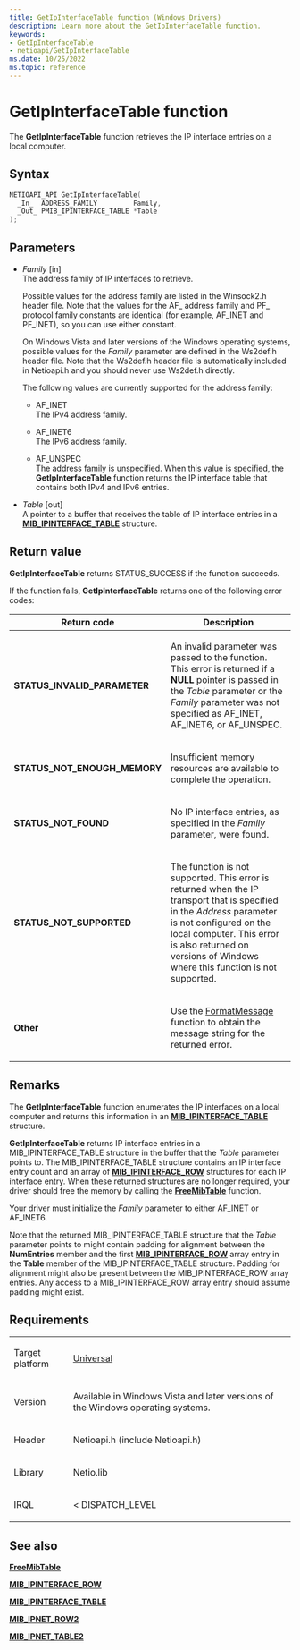 ```yaml
---
title: GetIpInterfaceTable function (Windows Drivers)
description: Learn more about the GetIpInterfaceTable function.
keywords:
- GetIpInterfaceTable
- netioapi/GetIpInterfaceTable
ms.date: 10/25/2022
ms.topic: reference
---
```


# GetIpInterfaceTable function

The **GetIpInterfaceTable** function retrieves the IP interface entries on a local computer.

## Syntax

``` c++
NETIOAPI_API GetIpInterfaceTable(
  _In_  ADDRESS_FAMILY         Family,
  _Out_ PMIB_IPINTERFACE_TABLE *Table
);
```

## Parameters

- *Family* \[in\]  
   The address family of IP interfaces to retrieve.

   Possible values for the address family are listed in the Winsock2.h header file. Note that the values for the AF\_ address family and PF\_ protocol family constants are identical (for example, AF\_INET and PF\_INET), so you can use either constant.

   On Windows Vista and later versions of the Windows operating systems, possible values for the *Family* parameter are defined in the Ws2def.h header file. Note that the Ws2def.h header file is automatically included in Netioapi.h and you should never use Ws2def.h directly.

   The following values are currently supported for the address family:

   - AF\_INET  
     The IPv4 address family.

   - AF\_INET6  
     The IPv6 address family.

   - AF\_UNSPEC  
     The address family is unspecified. When this value is specified, the **GetIpInterfaceTable** function returns the IP interface table that contains both IPv4 and IPv6 entries.

- *Table* \[out\]  
   A pointer to a buffer that receives the table of IP interface entries in a [**MIB\_IPINTERFACE\_TABLE**](mib-ipinterface-table.md) structure.

## Return value

**GetIpInterfaceTable** returns STATUS\_SUCCESS if the function succeeds.

If the function fails, **GetIpInterfaceTable** returns one of the following error codes:

<table>
<thead>
<tr class="header">
<th>Return code</th>
<th>Description</th>
</tr>
</thead>
<tbody>
<tr class="odd">
<td><strong>STATUS_INVALID_PARAMETER</strong></td>
<td><p>An invalid parameter was passed to the function. This error is returned if a <strong>NULL</strong> pointer is passed in the <em>Table</em> parameter or the <em>Family</em> parameter was not specified as AF_INET, AF_INET6, or AF_UNSPEC.</p></td>
</tr>
<tr class="even">
<td><strong>STATUS_NOT_ENOUGH_MEMORY</strong></td>
<td><p>Insufficient memory resources are available to complete the operation.</p></td>
</tr>
<tr class="odd">
<td><strong>STATUS_NOT_FOUND</strong></td>
<td><p>No IP interface entries, as specified in the <em>Family</em> parameter, were found.</p></td>
</tr>
<tr class="even">
<td><strong>STATUS_NOT_SUPPORTED</strong></td>
<td><p>The function is not supported. This error is returned when the IP transport that is specified in the <em>Address</em> parameter is not configured on the local computer. This error is also returned on versions of Windows where this function is not supported.</p></td>
</tr>
<tr class="odd">
<td><strong>Other</strong></td>
<td><p>Use the <a href="/windows/win32/api/winbase/nf-winbase-formatmessage">FormatMessage</a> function to obtain the message string for the returned error.</p></td>
</tr>
</tbody>
</table>

## Remarks

The **GetIpInterfaceTable** function enumerates the IP interfaces on a local computer and returns this information in an [**MIB\_IPINTERFACE\_TABLE**](mib-ipinterface-table.md) structure.

**GetIpInterfaceTable** returns IP interface entries in a MIB\_IPINTERFACE\_TABLE structure in the buffer that the *Table* parameter points to. The MIB\_IPINTERFACE\_TABLE structure contains an IP interface entry count and an array of [**MIB\_IPINTERFACE\_ROW**](mib-ipinterface-row.md) structures for each IP interface entry. When these returned structures are no longer required, your driver should free the memory by calling the [**FreeMibTable**](freemibtable.md) function.

Your driver must initialize the *Family* parameter to either AF\_INET or AF\_INET6.

Note that the returned MIB\_IPINTERFACE\_TABLE structure that the *Table* parameter points to might contain padding for alignment between the **NumEntries** member and the first [**MIB\_IPINTERFACE\_ROW**](mib-ipinterface-row.md) array entry in the **Table** member of the MIB\_IPINTERFACE\_TABLE structure. Padding for alignment might also be present between the MIB\_IPINTERFACE\_ROW array entries. Any access to a MIB\_IPINTERFACE\_ROW array entry should assume padding might exist.

## Requirements

<table>
<tbody>
<tr class="odd">
<td><p>Target platform</p></td>
<td><a href="/windows-hardware/drivers/develop/target-platforms">Universal</a></td>
</tr>
<tr class="even">
<td><p>Version</p></td>
<td><p>Available in Windows Vista and later versions of the Windows operating systems.</p></td>
</tr>
<tr class="odd">
<td><p>Header</p></td>
<td>Netioapi.h (include Netioapi.h)</td>
</tr>
<tr class="even">
<td><p>Library</p></td>
<td>Netio.lib</td>
</tr>
<tr class="odd">
<td><p>IRQL</p></td>
<td><p>&lt; DISPATCH_LEVEL</p></td>
</tr>
</tbody>
</table>

## See also

[**FreeMibTable**](freemibtable.md)

[**MIB\_IPINTERFACE\_ROW**](mib-ipinterface-row.md)

[**MIB\_IPINTERFACE\_TABLE**](mib-ipinterface-table.md)

[**MIB\_IPNET\_ROW2**](mib-ipnet-row2.md)

[**MIB\_IPNET\_TABLE2**](mib-ipnet-table2.md)
